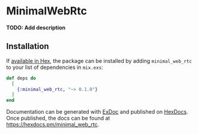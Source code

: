 # MinimalWebRtc

**TODO: Add description**

## Installation

If [available in Hex](https://hex.pm/docs/publish), the package can be installed
by adding `minimal_web_rtc` to your list of dependencies in `mix.exs`:

```elixir
def deps do
  [
    {:minimal_web_rtc, "~> 0.1.0"}
  ]
end
```

Documentation can be generated with [ExDoc](https://github.com/elixir-lang/ex_doc)
and published on [HexDocs](https://hexdocs.pm). Once published, the docs can
be found at <https://hexdocs.pm/minimal_web_rtc>.

